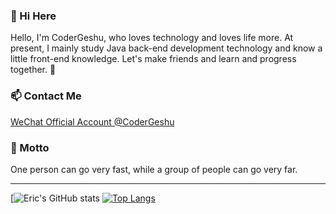### 👋 Hi Here

<!--
**CoderGeshu/CoderGeshu** is a ✨ _special_ ✨ repository because its `README.md` (this file) appears on your GitHub profile.

Here are some ideas to get you started:

- 🔭 I’m currently working on ...
- 🌱 I’m currently learning ...
- 👯 I’m looking to collaborate on ...
- 🤔 I’m looking for help with ...
- 💬 Ask me about ...
- 📫 How to reach me: ...
- 😄 Pronouns: ...
- ⚡ Fun fact: ...
-->
Hello, I'm CoderGeshu, who loves technology and loves life more. 
At present, I mainly study Java back-end development technology and know a little front-end knowledge. 
Let's make friends and learn and progress together. 🤞

### 📫 Contact Me

[WeChat Official Account @CoderGeshu](https://mp.weixin.qq.com/s/IziWp01QgxlSUUuICP6_FQ)

### 🔭 Motto

One person can go very fast, while a group of people can go very far.

***
[![Eric's GitHub stats](https://github-readme-stats.vercel.app/api?username=CoderGeshu&show_icons=true&theme=material-palenight&hide=issues,contribs) [![Top Langs](https://github-readme-stats.vercel.app/api/top-langs/?username=CoderGeshu&layout=compact&theme=material-palenight)](https://github.com/CoderGeshu)
